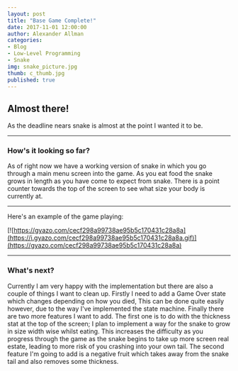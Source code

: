 ```yaml
---
layout: post
title: "Base Game Complete!"
date: 2017-11-01 12:00:00
author: Alexander Allman
categories:
- Blog
- Low-Level Programming
- Snake
img: snake_picture.jpg
thumb: c_thumb.jpg
published: true
---
```


## Almost there!

As the deadline nears snake is almost at the point I wanted it to be.

<!--more-->
-----
### How's it looking so far?

As of right now we have a working version of snake in which you go through a main menu screen into the game. As you eat food the snake grows in length as you have come to expect from snake. There is a point counter towards the top of the screen to see what size your body is currently at.

-----

Here's an example of the game playing:

[![https://gyazo.com/cecf298a99738ae95b5c170431c28a8a](https://i.gyazo.com/cecf298a99738ae95b5c170431c28a8a.gif)](https://gyazo.com/cecf298a99738ae95b5c170431c28a8a)

-----

### What's next?

Currently I am very happy with the implementation but there are also a couple of things I want to clean up. Firstly I need to add a Game Over state which changes depending on how you died, This can be done quite easily however, due to the way I've implemented the state machine. Finally there are two more features I want to add. The first one is to do with the thickness stat at the top of the screen; I plan to implement a way for the snake to grow in size width wise whilst eating. This increases the difficulty as you progress through the game as the snake begins to take up more screen real estate, leading to more risk of you crashing into your own tail. The second feature I'm going to add is a negative fruit which takes away from the snake tail and also removes some thickness.
